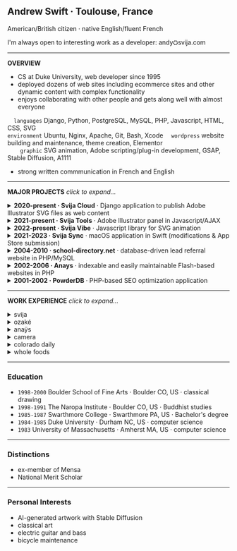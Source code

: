 <!-- https://www.w3schools.com/charsets/ref_emoji_office.asp -->

## Andrew Swift · Toulouse, France

American/British citizen · native English/fluent French

I'm always open to interesting work as a developer: andy⛭svija.com

---
**OVERVIEW**

- CS at Duke University, web developer since 1995
- deployed dozens of web sites including ecommerce sites and other dynamic content with complex functionality
- enjoys collaborating with other people and gets along well with almost everyone

`  languages` Django, Python, PostgreSQL, MySQL, PHP, Javascript, HTML, CSS, SVG  
`environment` Ubuntu, Nginx, Apache, Git, Bash, Xcode
`  wordpress` website building and maintenance, theme creation, Elementor  
`    graphic` SVG animation, Adobe scripting/plug-in development, GSAP, Stable Diffusion, A1111

- strong written commmunication in French and English

---
**MAJOR PROJECTS** *click to expand…*

<details><summary><b>2020-present · Svija Cloud</b> · Django application to publish Adobe Illustrator SVG files as web content</summary><br>

- **Developed a Django-based web application** that publishes Adobe Illustrator SVG files as immersive web content, managing presentation and placement
- **Multi-instance Architecture** – one dedicated instance per client handles site management tasks including sitemap organization, page titles, SEO, and script management
- **User-Friendly Admin Interface** – heavily-modified Django admin provides users control over site content, including Illustrator file assignments, embedded media, and additional scripts
- **Content Management Features** – enabled combining and reusing content blocks, embedding YouTube videos, and integrating animations (e.g., Svija Vibe) for dynamic web experiences.

---
</details>

<details><summary><b>2021-present · Svija Tools</b> · Adobe Illustrator panel in Javascript/AJAX</summary><br>

- **Developed an Adobe Illustrator panel** in JavaScript, using AJAX for dynamic functionality updates
- **SVG Export & Site Management** – save web content as SVG files and manage a local copy of the user's website
- **Content Harmonization and Verification** – tools for synchronizing content across pages and for verification of potential issues (e.g., missing images, unsupported techniques)
- **Usability Enhancements** – shortcuts to source files and rapid access to frequently needed operations

---
</details>

<details><summary><b>2022-present · Svija Vibe</b> · Javascript library for SVG animation</summary><br>

- **Developed Svija Vibe** – an animation tool enabling complex SVG animation through an object-naming convention in Adobe Illustrator
- **GSAP-Powered Animation** – utilizes the GSAP JavaScript library to create lightweight but rich web animation
- **Trigger/Event-Based System** – user interaction with a trigger object causes the transformation of an event object or group of objects
- **No-Code Animation Workflow** – allows designers to create dynamic animations entirely within Illustrator, radically simplifying web animation production

---
</details>

<details><summary><b>2021-2023 · Svija Sync</b> · macOS application in Swift (modifications & App Store submission)</summary><br>

- **Enhanced Svija Sync** – extensively modified a macOS application in Swift (originally developed by a subcontractor)
- **Automated Website Synchronization** – an RSYNC daemon runs every three seconds, synchronizing local and remote versions
- **Multi-site Management** – supports managing up to 100 websites, with easy access to local files and Svija Cloud admin pages
- **App Store Submission** – handled the submission process for Svija Sync on the Mac App Store

---
</details>

<details><summary><b>2004-2010 · school-directory.net</b> · database-driven lead referral website in PHP/MySQL</summary><br>

- Developed and maintained **school-directory.net**, a database-driven lead referral website using PHP and MySQL  
- Contributed to the site's profitability, generating **$16–$20K per month**, leading to a **$1.5M acquisition by QuinStreet in 2010**
- **Managed all technical aspects**, including backend development, database administration, and SEO
- Designed a **dynamic search system** allowing users to filter schools by criteria such as subject, location, and degree type

---
</details>

<details><summary><b>2002-2006 · Anays</b> · indexable and easily maintainable Flash-based websites in PHP</summary><br>

- **Designed and developed a modular system** enabling search engine indexing and rapid content updates for Flash websites
- **Implemented a PHP-based backend** and a **Flash engine** that dynamically populated site content from an HTML wrapper
- Solved a key SEO issue by **enabling Google-indexed Flash content**
- Text-file based content **eliminated the need for proprietary software** in maintaining a Flash-based site

---
</details>

<details><summary><b>2001-2002 · PowderDB</b> · PHP-based SEO optimization application</summary><br>

- Developed PowderDB, **SEO optimization software written in PHP** to enhance website visibility and indexing
- Enabled the creation of **~400,000 indexed pages per site**, significantly improving search engine presence
- Delivered a **1000x average traffic increase** for clients by optimizing content structure and keyword relevance
- Generated **realistic-looking content** with **configurable keyword density**, relevant images, and SEO-friendly HTML tagging

---
</details>


---
**WORK EXPERIENCE** *click to expand…*

<details><summary>svija</summary>
| 2019/09-present | Svija | SAAS startup, Toulouse FR | [web site](https://svija.com) |
|-|-|-|-|
> founder, developer & designer
- web server for SVG pages · Django
- SVG animation platform · Javascript
- Adobe Illustrator plug-in · Javascript
- oversaw development of macOS application · Swift
- design of software interfaces, pitch decks, web sites, promotional videos and images, and social media posts

&nbsp;

- wordpress design & maintenance

Svija is a website-building platform that enables users to create web content using Adobe Illustrator.

An Illustrator panel enables users to easily save pages as SVG files.

A macOS app runs in the background to sync website content between the user's computer and the web server.

A Django app on the server creates structured web content integrating the user's SVG files, and manages the site map, page titles, SEO content etc.

Django Admin was extensively customized to provide each user with a control panel for their website.
</details>

<details><summary>ozaké</summary>
| 2014/02-2019/09 | Ozaké Communication | communications agency, Toulouse FR | [web site](https://ozake.com) |
|-|-|-|-|
> web developer & designer
- full-stack web development
- advertising design
- print design 
- branding

&nbsp;

- Frontend : interfaces utilisateur, fidélisation, navigation
- Backend : bases de données, comptes client, catalogues de produits

Svija is a website builder that enables users to create web content using Adobe Illustrator.

An Illustrator panel enables users to easily save pages as SVG files.

A macOS app runs in the background to sync website content between the user's computer and the web server.

A Django app on the server creates structured web content integrating the user's SVG files, and manages the site map, page titles, SEO content etc.

Django Admin was extensively customized to provide each user with a control panel for their website.
</details>

<details><summary>anaÿs</summary>
| 1995/03-2011/12 | Anaÿs Inc.| communications agency, Boulder CO, US/Toulouse FR |
|-|-|-|
> web developer & designer
- full-stack web development
- advertising design
- print design 
- branding

&nbsp;

**2002-2006 : Anaÿs** · outil de construction de sites web en Flash · Capbreton (40)
> Fondateur
- Système de contenus modulaires pour sites en Flash
- Contenus complètement référençables par Google
- Gestion de contenus par personnes non-techniques


**2001-2002 : PowderDB** · outil d'optimisation pour moteurs de recherche · Capbreton (40), France
> Fondateur
- Environ 400K pages référencées par site
- Trafic web boosté par 1000 fois en moyen

Svija is a website builder that enables users to create web content using Adobe Illustrator.

An Illustrator panel enables users to easily save pages as SVG files.

A macOS app runs in the background to sync website content between the user's computer and the web server.

A Django app on the server creates structured web content integrating the user's SVG files, and manages the site map, page titles, SEO content etc.

Django Admin was extensively customized to provide each user with a control panel for their website.
</details>

<details><summary>camera</summary>
| 1990/11-1995/03 | Boulder Daily Camera | daily newspaper | Boulder CO, US |
|-|-|-|-|
> advertising designer
- graphic design and paste up
- Quark Xpress & Photoshop
- management of transition from dedicated typesetting computers to desktop publishing on Mac

&nbsp;

- clients regularly requested that I be the one to design their ad
- exceptionally effective advertising

</details>

<details><summary>colorado daily</summary>
| 1990/02-1990/09 | The Colorado Daily | weekly newspaper | Boulder CO, US |
|-|-|-|-|
> advertising designer
- Quark Xpress and Photoshop on Mac

&nbsp;

- exceptionally effective advertising
- clients regularly requested that I be the one to design their ad

</details>

<details><summary>whole foods</summary>
| 1987/07-1989/08 | Whole Food Co. | organic supermarket chain | New Orleans, Louisianne · E.U. |
|-|-|-|-|
> fruits and vegetables department, assistant manager
- management training
- 5x profit increase in two years

&nbsp;

Svija is a website builder that enables users to create web content using Adobe Illustrator.

An Illustrator panel enables users to easily save pages as SVG files.

A macOS app runs in the background to sync website content between the user's computer and the web server.

A Django app on the server creates structured web content integrating the user's SVG files, and manages the site map, page titles, SEO content etc.

Django Admin was extensively customized to provide each user with a control panel for their website.
</details>


---
### Education

- `1998-2000` Boulder School of Fine Arts · Boulder CO, US · classical drawing
- `1998-1991` The Naropa Institute · Boulder CO, US · Buddhist studies
- `1985-1987` Swarthmore College · Swarthmore PA, US · Bachelor's degree
- `1984-1985` Duke University · Durham NC, US · computer science  
- `1983` University of Massachusetts · Amherst MA, US · computer science  

---
### Distinctions

- ex-member of Mensa
- National Merit Scholar

---
### Personal Interests

- AI-generated artwork with Stable Diffusion
- classical art
- electric guitar and bass
- bicycle maintenance
